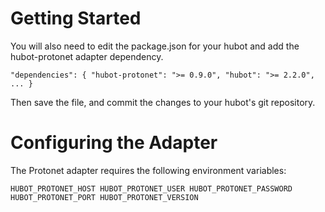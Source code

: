 Getting Started
===============
You will also need to edit the package.json for your hubot and add the hubot-protonet adapter dependency.

`
"dependencies": {
  "hubot-protonet": ">= 0.9.0",
  "hubot": ">= 2.2.0",
  ...
}
`

Then save the file, and commit the changes to your hubot's git repository.

Configuring the Adapter
=======================
The Protonet adapter requires the following environment variables:

`
HUBOT_PROTONET_HOST
HUBOT_PROTONET_USER
HUBOT_PROTONET_PASSWORD
HUBOT_PROTONET_PORT
HUBOT_PROTONET_VERSION
`
